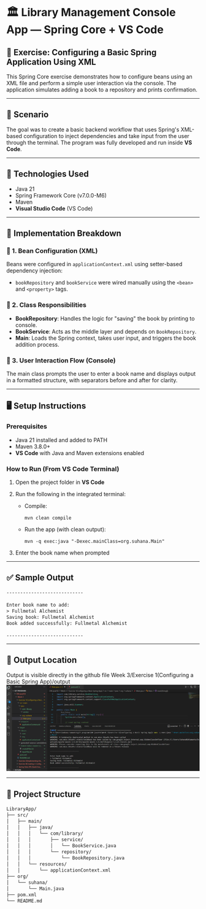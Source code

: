# 🏛️ Library Management Console App — Spring Core + VS Code

## 📌 Exercise: Configuring a Basic Spring Application Using XML

This Spring Core exercise demonstrates how to configure beans using an XML file and perform a simple user interaction via the console. The application simulates adding a book to a repository and prints confirmation.

---

## 📘 Scenario

The goal was to create a basic backend workflow that uses Spring's XML-based configuration to inject dependencies and take input from the user through the terminal. The program was fully developed and run inside **VS Code**.

---

## 🧰 Technologies Used

- Java 21  
- Spring Framework Core (v7.0.0-M6)  
- Maven  
- **Visual Studio Code** (VS Code)

---

## 🧪 Implementation Breakdown

### 🔹 1. Bean Configuration (XML)

Beans were configured in `applicationContext.xml` using setter-based dependency injection:
- `bookRepository` and `bookService` were wired manually using the `<bean>` and `<property>` tags.

### 🔹 2. Class Responsibilities

- **BookRepository**: Handles the logic for "saving" the book by printing to console.
- **BookService**: Acts as the middle layer and depends on `BookRepository`.
- **Main**: Loads the Spring context, takes user input, and triggers the book addition process.

### 🔹 3. User Interaction Flow (Console)

The main class prompts the user to enter a book name and displays output in a formatted structure, with separators before and after for clarity.

---

## 🖥️ Setup Instructions

### Prerequisites
- Java 21 installed and added to PATH  
- Maven 3.8.0+  
- **VS Code** with Java and Maven extensions enabled  

### How to Run (From VS Code Terminal)
1. Open the project folder in **VS Code**
2. Run the following in the integrated terminal:

   - Compile:
     ```
     mvn clean compile
     ```

   - Run the app (with clean output):
     ```
     mvn -q exec:java "-Dexec.mainClass=org.suhana.Main"
     ```

3. Enter the book name when prompted

---

## ✅ Sample Output

```
----------------------------

Enter book name to add:
> Fullmetal Alchemist
Saving book: Fullmetal Alchemist
Book added successfully: Fullmetal Alchemist

----------------------------
```

---

## 📁 Output Location

Output is visible directly in the github file Week 3/Exercise 1(Configuring a Basic Spring App)/output
![output](https://github.com/Suhana-Samanta/Cognizant-Digital-Nurture-4.0-JavaFSE-SupersetID-6403192-/blob/main/Week%203/Exercise%201(Configuring%20a%20Basic%20Spring%20App)/output/successfully%20running%20the%20Basic%20Spring%20app.png?raw=true)


---

## 🧩 Project Structure

```
LibraryApp/
├── src/
│   ├── main/
│   │   ├── java/
│   │   │   └── com/library/
│   │   │       ├── service/
│   │   │       │   └── BookService.java
│   │   │       └── repository/
│   │   │           └── BookRepository.java
│   │   └── resources/
│   │       └── applicationContext.xml
├── org/
│   └── suhana/
│       └── Main.java
├── pom.xml
└── README.md
```

